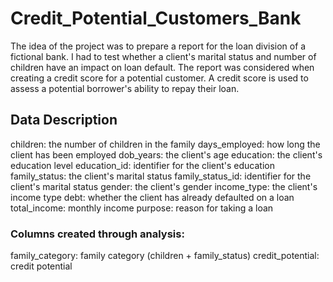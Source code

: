 # Credit_Potential_Customers_Bank
The idea of the project was to prepare a report for the loan division of a fictional bank. I had to test whether a client's marital status and number of children have an impact on loan default.
The report was considered when creating a credit score for a potential customer. A credit score is used to assess a potential borrower's ability to repay their loan.

## Data Description

children: the number of children in the family
days_employed: how long the client has been employed
dob_years: the client's age
education: the client's education level
education_id: identifier for the client's education
family_status: the client's marital status
family_status_id: identifier for the client's marital status
gender: the client's gender
income_type: the client's income type
debt: whether the client has already defaulted on a loan
total_income: monthly income
purpose: reason for taking a loan

### Columns created through analysis:

family_category: family category (children + family_status)
credit_potential: credit potential
